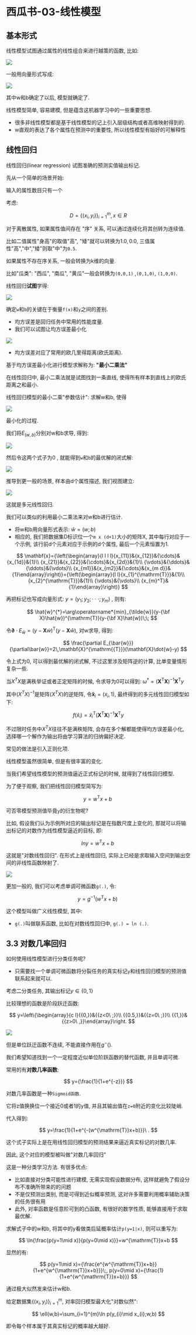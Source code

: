 # 西瓜书-03-线性模型

## 基本形式

线性模型试图通过属性的线性组合来进行越策的函数, 比如:

![](imgs/2023-04-16-10-18-50.png)

一般用向量形式写成:

![](imgs/2023-04-16-10-22-05.png)

其中w和b确定了以后, 模型就确定了.

线性模型简单, 容易建模, 但是蕴含这机器学习中的一些重要思想.

- 很多非线性模型都是基于线性模型的记上引入层级结构或者高维映射得到的.
- w直观的表达了各个属性在预测中的重要性, 所以线性模型有姮好的可解释性


## 线性回归

线性回归(linear regression) 试图准确的预测实值输出标记.

先从一个简单的场景开始:

输入的属性数目只有一个

考虑:

$$
D = \{(x_i, y_i)\}^m_{i=1}, x \in R
$$

对于离散属性, 如果属性值间存在 "序" 关系, 可以通过连续化将其创转为连续值.

比如二值属性"身高"的取值"高", "矮"就可以转换为${1.0, 0.0}$, 三值属性"高","中","矮"则取"中"为`0.5`.

如果属性不存在序关系, 一般会转换为k维的向量. 

比如"瓜类": "西瓜", "南瓜", "黄瓜"一般会转换为`(0,0,1)` ,`(0,1,0)`, `(1,0,0)`.


线性回归**试图**学得:

![](imgs/2023-04-16-10-47-59.png)

确定`w`和`b`的关键在于衡量`f(x)`和`y`之间的差别.

- 均方误差是回归任务中常用的性能度量.
- 我们可以试图让均方误差最小化

![](imgs/2023-04-16-10-51-01.png)

- 均方误差对应了常用的欧几里得距离(欧氏距离).

基于均方误差最小化进行模型求解称为: **"最小二乘法"**

在线性回归中, 最小二乘法就是试图找到一条直线, 使得所有样本到直线上的欧氏距离之和最小.

线性回归模型的最小二乘"参数估计": 求解w和b, 使得

![](imgs/2023-04-16-13-42-04.png)

最小化的过程.

我们将$E_{(w,b)}$分别对w和b求导, 得到:

![](imgs/2023-04-16-13-42-49.png)

然后令这两个式子为0 , 就能得到`w`和`b`的最优解的闭式解:

![](imgs/2023-04-16-13-54-12.png)

推导到更一般的场景, 样本由d个属性描述, 我们视图建立:

![](imgs/2023-04-16-13-55-05.png)

这就是多元线性回归.

我们可以类似的利用最小二乘法来对w和b进行估计.

- 将w和b用向量形式表示: $\hat{w}=(w;b)$
- 相应的, 我们把数据集D标识位一个`m x (d+1)`大小的矩阵X, 其中每行对应于一个示例, 该行前d个元素对应于示例的d个属性, 最后一个元素恒置为1.

$$
\mathbf{x}={\left(\begin{array}{l l l l}{x_{11}}&{x_{12}}&{\cdots}&{x_{1d}}&{1}\\ {x_{21}}&{x_{22}}&{\cdots}&{x_{2d}}&{1}\\ {\vdots}&{\ddots}&{\ddots}&{\vdots}\\ {x_{m1}}&{x_{m2}}&{\cdots}&{x_{m d}}&{1}\end{array}\right)}={\left(\begin{array}{l l}{x_{1}^{\mathrm{T}}}&{1}\\ {x_{2}^{\mathrm{T}}}&{1}\\ {\vdots}&{\vdots}\\ {x_{m}^T}&{1}\end{array}\right)}
$$

再把标记也写成向量形式: $y=(y_{1};y_{2};\cdot\cdot\cdot;y_{m})$ , 则有:

$$
\hat{w}^{*}=\arg\operatorname*{min}_{\tilde{w}}(y-{\bf X}\hat{w})^{\mathrm{T}}(y-{\bf X}\hat{w})\;\;
$$

令$\mathbf{\partial}\cdot E_{{\hat{w}}}=(y-\mathbf{X}{\dot{w}})^{\mathsf{T}}(y-\mathbf{X}{\hat{w}})$, 对w求导, 得到:

$$
\frac{\partial E_{\bar{w}}}{\partial\bar{w}}=2\,\mathbf{X}^{\mathrm{{T}}}(\mathbf{X}\dot{w}-y)
$$

令上式为0, 可以得到最优解的闭式解, 不过这里涉及矩阵逆的计算, 比单变量情形复杂一些.

当$X^TX$是满秩举证或者正定矩阵的时候, 令求导为0可以得到: ${\dot{\omega}}^{*}=\left(\mathbf{X}^{\mathrm{{T}}}\mathbf{X}\right)^{-1}\mathbf{X}^{\mathrm{{T}}}y$

其中$(X^TX)^{-1}$是矩阵$(X^TX)$的逆矩阵, 令$\mathbf{\hat{x}}_{i}=(x_{i},1)$, 最终得到的多元线性回归模型如下:

$$
f({\hat{x}}_{i})={\hat{x}}_{i}^{\mathrm{{T}}}\left(\mathbf{X}^{\mathrm{{T}}}\mathbf{X}\right)^{-1}\mathbf{X}^{\mathrm{{T}}}y
$$

不过限时任务中$X^TX$往往不是满秩矩阵, 会存在多个解都能使得均方误差最小化, 选择哪一个解作为输出将由学习算法的归纳偏好决定.

常见的做法是引入正则化项.

线性模型虽然很简单, 但是有很丰富的变化.

当我们希望线性模型的预测值逼近正式标记的时候, 就得到了线性回归模型.

为了便于观察, 我们把线性回归模型简写为:

$$
y=w^{\mathrm{T}}x+b\;
$$

可否零模型预测值毕竟`y`的衍生物呢?

比如, 假设我们认为示例所对应的输出标记是在指数尺度上变化的, 那就可以将输出标记的对数作为线性模型逼近的目标, 即:

$$
ln y=w^{\mathrm{T}}x+b\;
$$

这就是"对数线性回归". 在形式上是线性回归, 实际上已经是求取输入空间到输出空间的非线性函数映射了.

![](imgs/2023-04-16-14-55-37.png)

更加一般的, 我们可以考虑单调可微函数`g(.)`, 令:

$$
y=g^{-1}(w^{\mathrm{T}}x+b)\;
$$

这个模型叫做广义线性模型, 其中:

- `g(.)`叫做联系函数, 比如在对数线性回归中, `g(.) = ln (.)`.


## 3.3 对数几率回归

如何使用线性模型进行分类任务呢?

- 只需要找一个单调可微函数将分裂任务的真实标记`y`和线性回归模型的预测值联系起来就可以.

考虑二分类任务, 其输出标记$y \in \{0, 1\}$

比较理想的函数是阶段跃迁函数:

$$
y=\left\{\begin{array}{c l}{{0,}}&{{z<0\ ;}}\\ {{0.5,}}&{{z=0\ ;}}\\ {{1,}}&{{z>0\ ,}}\end{array}\right.
$$

![](imgs/2023-04-16-15-01-25.png)

但是单位跃迁函数不连续, 不能直接作用在$g^-()$.

我们希望知道找到一个一定程度近似单位阶跃函数的替代函数, 并且单调可微.

常用的有**对数几率函数**:

$$
y={\frac{1}{1+e^{-z}}}
$$

对数几率函数是一种`Sigmoid函数`.

它将z值换换位一个接近0或者1的y值, 并且其输出值在`z=0`附近的变化比较陡峭.

代入得到:

$$
y=\frac{1}{1+e^{-(w^{\mathrm{T}}x+b)}}\ .
$$

这个式子实际上是在用线性回归模型的预测结果来逼近真实标记的对数几率.

因此, 这个对应的模型被叫做"对数几率回归"

这是一种分类学习方法. 有很多优点: 
- 比如直接对分类可能性进行建模, 无需实现假设数据分布, 这样就避免了假设分布不准确所带来的的问题
- 不是仅预测出类别, 而是可得到近似概率预测, 这对许多需要利用概率辅助决策的任务很有用
- 此外, 对率函数是任意阶可到的凸函数, 有很好的数学性质, 能够直接用于求取最优解.

求解式子中的w和b, 将其中的y看做类后延概率估计`p(y=1|x)`, 则可以重写为:

$$
\ln{\frac{p(y=1\mid x)}{p(y=0\mid x)}}=w^{\mathrm{T}}x+b
$$

显然的有:

$$
p(y=1\mid x)={\frac{e^{w^{\mathrm{T}}x+b}}{1+e^{w^{\mathrm{T}}x+b}}}\;,
p(y=0\mid x)={\frac{1}{1+e^{w^{\mathrm{T}}x+b}}}
$$

通过极大似然发来估计w和b.

给定数据集$\{(x_{i},y_{i})\}_{i=1}^{m}$, 对率回归模型最大化"对数似然":

$$
\ell(w,b)=\sum_{i=1}^{m}\ln p(y_{i}\mid x_{i};w,b)
$$

即令每个样本属于其真实标记的概率越大越好.

 